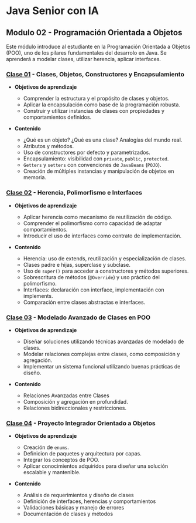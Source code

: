 # Java Senior con IA

## Modulo 02 - Programación Orientada a Objetos

Este módulo introduce al estudiante en la Programación Orientada a Objetos (POO), uno de los pilares fundamentales del desarrolo en Java. Se aprenderá a modelar clases, utilizar herencia, aplicar interfaces.

### [Clase 01](1) - Clases, Objetos, Constructores y Encapsulamiento

- **Objetivos de aprendizaje**
  - Comprender la estructura y el propósito de clases y objetos.
  - Aplicar la encapsulación como base de la programación robusta.
  - Construir y utilizar instancias de clases con propiedades y comportamientos definidos.

- **Contenido**
  - ¿Qué es un objeto? ¿Qué es una clase? Analogías del mundo real.
  - Atributos y métodos.
  - Uso de constructores por defecto y parametrizados.
  - Encapsulamiento: visibilidad con `private`, `public`, `protected`.
  - `Getters` y `setters` con convenciones de `JavaBeans` (`POJO`).
  - Creación de múltiples instancias y manipulación de objetos en memoria.

### [Clase 02](2) - Herencia, Polimorfismo e Interfaces

- **Objetivos de aprendizaje**
  - Aplicar herencia como mecanismo de reutilización de código.
  - Comprender el polimorfismo como capacidad de adaptar comportamientos.
  - Introducir el uso de interfaces como contrato de implementación.

- **Contenido**
  - Herencia: uso de extends, reutilización y especialización de clases.
  - Clases padre e hijas, superclase y subclase.
  - Uso de `super()` para acceder a constructores y métodos superiores.
  - Sobrescritura de métodos (`@Override`) y uso práctico del polimorfismo.
  - Interfaces: declaración con interface, implementación con implements.
  - Comparación entre clases abstractas e interfaces.

### [Clase 03](3) - Modelado Avanzado de Clases en POO

- **Objetivos de aprendizaje**
  - Diseñar soluciones utilizando técnicas avanzadas de modelado de clases.
  - Modelar relaciones complejas entre clases, como composición y agregación.
  - Implementar un sistema funcional utilizando buenas prácticas de diseño.

- **Contenido**
  - Relaciones Avanzadas entre Clases
  - Composición y agregación en profundidad.
  - Relaciones bidireccionales y restricciones.

### [Clase 04](4) - Proyecto Integrador Orientado a Objetos

- **Objetivos de aprendizaje**
  - Creación de `enums`.
  - Definicion de paquetes y arquitectura por capas.
  - Integrar los conceptos de POO.
  - Aplicar conocimientos adquiridos para diseñar una solución escalable y mantenible.

- **Contenido**
  - Análisis de requerimientos y diseño de clases
  - Definición de interfaces, herencias y comportamientos
  - Validaciones básicas y manejo de errores
  - Documentación de clases y métodos
